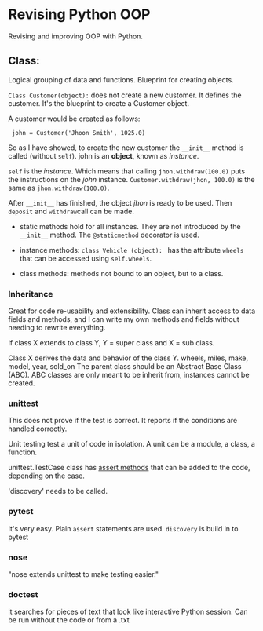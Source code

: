 # Revising Python OOP

Revising and improving OOP with Python.

## Class:

Logical grouping of data and functions. Blueprint for creating objects.

`Class Customer(object):` does not create a new customer. It defines the customer. It's the blueprint to create a Customer object.

A customer would be created as follows:

` john = Customer('Jhoon Smith', 1025.0)`

So as I have showed, to create the new customer the `__init__` method is called (without `self`). john is an **object**, known as *instance*.

`self` is the *instance*. Which means that calling `jhon.withdraw(100.0)` puts the instructions on the *john* instance. `Customer.withdraw(jhon, 100.0)` is the same as `jhon.withdraw(100.0)`.

After `__init__` has finished, the object *jhon* is ready to be used. Then `deposit` and `withdraw`call can be made.

* static methods hold for all instances. They are not introduced by the `__init__` method. The `@staticmethod` decorator is used.

* instance methods: `class Vehicle (object): ` has the attribute `wheels` that can be accessed using `self.wheels`.

* class methods: methods not bound to an object, but to a class.

### Inheritance

Great for code re-usability and extensibility. Class can inherit access to data fields and methods, and I can write my own methods and fields without needing to rewrite everything.

If class X extends to class Y, Y = super class and X = sub class.

Class X derives the data and behavior of the class Y.
wheels, miles, make, model, year, sold_on
The parent class should be an Abstract Base Class (ABC). ABC classes are only meant to be inherit from, instances cannot be created.

### unittest

This does not prove if the test is correct. It reports if the conditions are handled correctly.

Unit testing test a unit of code in isolation. A unit can be a module, a class, a function.

unittest.TestCase class has [assert methods](https://docs.python.org/3/library/unittest.html#assert-methods) that can be added to the code, depending on the case.

'discovery' needs to be called.

### pytest

It's very easy. Plain `assert` statements are used.  `discovery` is build in to pytest

### nose

"nose extends unittest to make testing easier."

### doctest

it searches for pieces of text that look like interactive Python session. Can be run without the code or from a .txt

